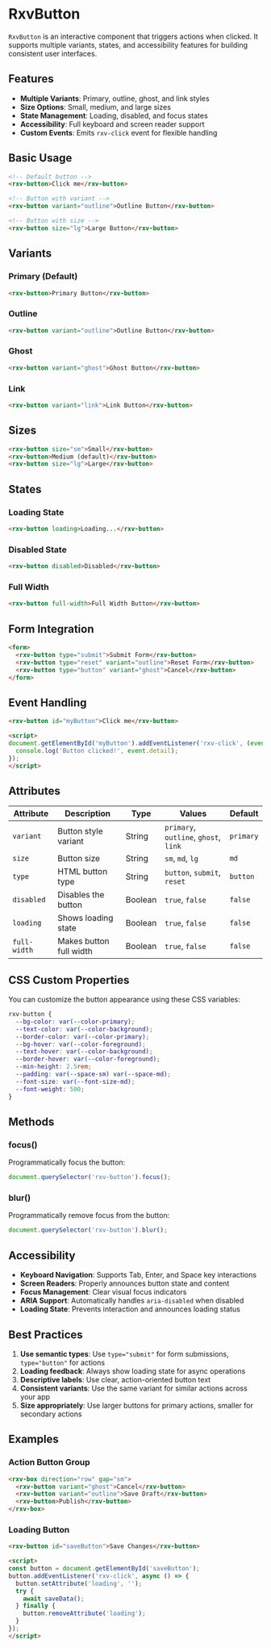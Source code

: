 # RxvButton

`RxvButton` is an interactive component that triggers actions when clicked. It supports multiple variants, states, and accessibility features for building consistent user interfaces.

## Features

- **Multiple Variants**: Primary, outline, ghost, and link styles
- **Size Options**: Small, medium, and large sizes
- **State Management**: Loading, disabled, and focus states
- **Accessibility**: Full keyboard and screen reader support
- **Custom Events**: Emits `rxv-click` event for flexible handling

## Basic Usage

```html
<!-- Default button -->
<rxv-button>Click me</rxv-button>

<!-- Button with variant -->
<rxv-button variant="outline">Outline Button</rxv-button>

<!-- Button with size -->
<rxv-button size="lg">Large Button</rxv-button>
```

## Variants

### Primary (Default)

```html
<rxv-button>Primary Button</rxv-button>
```

### Outline

```html
<rxv-button variant="outline">Outline Button</rxv-button>
```

### Ghost

```html
<rxv-button variant="ghost">Ghost Button</rxv-button>
```

### Link

```html
<rxv-button variant="link">Link Button</rxv-button>
```

## Sizes

```html
<rxv-button size="sm">Small</rxv-button>
<rxv-button>Medium (default)</rxv-button>
<rxv-button size="lg">Large</rxv-button>
```

## States

### Loading State

```html
<rxv-button loading>Loading...</rxv-button>
```

### Disabled State

```html
<rxv-button disabled>Disabled</rxv-button>
```

### Full Width

```html
<rxv-button full-width>Full Width Button</rxv-button>
```

## Form Integration

```html
<form>
  <rxv-button type="submit">Submit Form</rxv-button>
  <rxv-button type="reset" variant="outline">Reset Form</rxv-button>
  <rxv-button type="button" variant="ghost">Cancel</rxv-button>
</form>
```

## Event Handling

```html
<rxv-button id="myButton">Click me</rxv-button>

<script>
document.getElementById('myButton').addEventListener('rxv-click', (event) => {
  console.log('Button clicked!', event.detail);
});
</script>
```

## Attributes

| Attribute    | Description                    | Type    | Values                              | Default  |
| ------------ | ------------------------------ | ------- | ----------------------------------- | -------- |
| `variant`    | Button style variant           | String  | `primary`, `outline`, `ghost`, `link` | `primary` |
| `size`       | Button size                    | String  | `sm`, `md`, `lg`                    | `md`     |
| `type`       | HTML button type               | String  | `button`, `submit`, `reset`         | `button` |
| `disabled`   | Disables the button            | Boolean | `true`, `false`                     | `false`  |
| `loading`    | Shows loading state            | Boolean | `true`, `false`                     | `false`  |
| `full-width` | Makes button full width        | Boolean | `true`, `false`                     | `false`  |

## CSS Custom Properties

You can customize the button appearance using these CSS variables:

```css
rxv-button {
  --bg-color: var(--color-primary);
  --text-color: var(--color-background);
  --border-color: var(--color-primary);
  --bg-hover: var(--color-foreground);
  --text-hover: var(--color-background);
  --border-hover: var(--color-foreground);
  --min-height: 2.5rem;
  --padding: var(--space-sm) var(--space-md);
  --font-size: var(--font-size-md);
  --font-weight: 500;
}
```

## Methods

### focus()

Programmatically focus the button:

```javascript
document.querySelector('rxv-button').focus();
```

### blur()

Programmatically remove focus from the button:

```javascript
document.querySelector('rxv-button').blur();
```

## Accessibility

- **Keyboard Navigation**: Supports Tab, Enter, and Space key interactions
- **Screen Readers**: Properly announces button state and content
- **Focus Management**: Clear visual focus indicators
- **ARIA Support**: Automatically handles `aria-disabled` when disabled
- **Loading State**: Prevents interaction and announces loading status

## Best Practices

1. **Use semantic types**: Use `type="submit"` for form submissions, `type="button"` for actions
2. **Loading feedback**: Always show loading state for async operations
3. **Descriptive labels**: Use clear, action-oriented button text
4. **Consistent variants**: Use the same variant for similar actions across your app
5. **Size appropriately**: Use larger buttons for primary actions, smaller for secondary actions

## Examples

### Action Button Group

```html
<rxv-box direction="row" gap="sm">
  <rxv-button variant="ghost">Cancel</rxv-button>
  <rxv-button variant="outline">Save Draft</rxv-button>
  <rxv-button>Publish</rxv-button>
</rxv-box>
```

### Loading Button

```html
<rxv-button id="saveButton">Save Changes</rxv-button>

<script>
const button = document.getElementById('saveButton');
button.addEventListener('rxv-click', async () => {
  button.setAttribute('loading', '');
  try {
    await saveData();
  } finally {
    button.removeAttribute('loading');
  }
});
</script>
```
